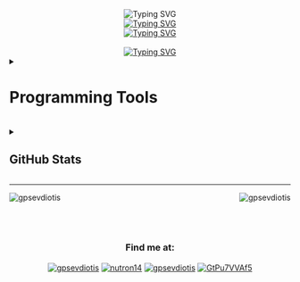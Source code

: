<div align="center"
<a href=""><img src="https://readme-typing-svg.demolab.com?font=Fira+Code&duration=1000&size=30&pause=1000&color=A1A1A1&center=true&multiline=true&repeat=false&width=435&lines=George+Psevdiotis" alt="Typing SVG" /></a>
   <br>
<a href=""><img src="https://readme-typing-svg.demolab.com?font=Fira+Code&duration=2000&pause=1000&center=true&multiline=true&repeat=false&width=435&lines=MSc+Data+Science+;and+Analytics+Student" alt="Typing SVG" /></a>
<br>
<a href=""><img src="https://readme-typing-svg.demolab.com?font=Fira+Code&duration=3000&center=true&multiline=true&repeat=false&width=435&lines=BSc+Computer+Science;with+First+Class+Honours" alt="Typing SVG" /></a>
   <br><br>
<a href=""><img src="https://readme-typing-svg.demolab.com?font=Fira+Code&duration=4000&size=25&color=D63A4A&center=true&multiline=true&repeat=false&width=435&lines=%40+Cardiff+University" alt="Typing SVG" /></a>
   <br>
</div>

<details>
  <summary><h1>Programming Tools</h1></summary>
<table align="center">
   <tr align="center">
      <th>Programming Languages:</th>
      <td>
         <img src="https://raw.githubusercontent.com/devicons/devicon/master/icons/python/python-original.svg" alt="python" width="40" height="40"/>
         <img src="https://raw.githubusercontent.com/devicons/devicon/master/icons/java/java-original.svg" alt="java" width="40" height="40"/>
      </td>
   </tr>
   <tr align="center">
      <th>Front-end Development:</th>
      <td align="center">
         <img src="https://raw.githubusercontent.com/devicons/devicon/master/icons/html5/html5-original-wordmark.svg" alt="html5" width="40" height="40"/>
         <img src="https://raw.githubusercontent.com/devicons/devicon/master/icons/css3/css3-original-wordmark.svg" alt="css3" width="40" height="40"/>
         <img src="https://raw.githubusercontent.com/devicons/devicon/master/icons/bootstrap/bootstrap-plain-wordmark.svg" alt="bootstrap" width="40" height="40"/>
      </td>
   </tr>
   <tr>
      <th>Databases:</th>
      <td align="center">
         <img src="https://raw.githubusercontent.com/devicons/devicon/master/icons/mysql/mysql-original-wordmark.svg" alt="mysql" width="40" height="40"/>
         <img src="https://www.vectorlogo.zone/logos/sqlite/sqlite-icon.svg" alt="sqlite" width="40" height="40"/>
         <img src="https://raw.githubusercontent.com/devicons/devicon/master/icons/oracle/oracle-original.svg" alt="oracle" width="40" height="40"/>
         <img src="https://raw.githubusercontent.com/devicons/devicon/master/icons/mongodb/mongodb-original-wordmark.svg" alt="mongodb" width="40" height="40"/>
         <img src="https://www.vectorlogo.zone/logos/firebase/firebase-icon.svg" alt="firebase" width="40" height="40"/>
      </td>
   </tr>
   <tr>
      <th>Web-Frameworks:</th>
      <td align="center">
         <img src="https://www.vectorlogo.zone/logos/pocoo_flask/pocoo_flask-icon.svg" alt="flask" width="40" height="40"/>
         <img src="https://cdn.worldvectorlogo.com/logos/django.svg" alt="django" width="40" height="40"/>
      </td>
   </tr>
   <tr>
      <th>AI / ML:</th>
      <td align="center">
         <img src="https://raw.githubusercontent.com/devicons/devicon/2ae2a900d2f041da66e950e4d48052658d850630/icons/pandas/pandas-original.svg" alt="pandas" width="40" height="40"/>
         <img src="https://www.vectorlogo.zone/logos/tensorflow/tensorflow-icon.svg" alt="tensorflow" width="40" height="40"/>
         <img src="https://upload.wikimedia.org/wikipedia/commons/0/05/Scikit_learn_logo_small.svg" alt="scikit_learn" width="40" height="40"/>
         <img src="https://seaborn.pydata.org/_images/logo-mark-lightbg.svg" alt="seaborn" width="40" height="40"/> 
         <img src="https://www.vectorlogo.zone/logos/opencv/opencv-icon.svg" alt="opencv" width="40" height="40"/>
      </td>
   </tr>
   <tr>
      <th>Other Software:</th>
      <td align="center">
         <img src="https://www.vectorlogo.zone/logos/figma/figma-icon.svg" alt="figma" width="40" height="40"/> 
         <img src="https://www.vectorlogo.zone/logos/getpostman/getpostman-icon.svg" alt="postman" width="40" height="40"/> 
         <img src="https://upload.wikimedia.org/wikipedia/commons/2/21/Matlab_Logo.png" alt="matlab" width="40" height="40"/> 
         <img src="https://www.vectorlogo.zone/logos/git-scm/git-scm-icon.svg" alt="git" width="40" height="40"/>
      </td>
   </tr>
   <tr>
      <th>I want to learn...</th>
      <td align="center">
         <img src="https://raw.githubusercontent.com/devicons/devicon/master/icons/android/android-original-wordmark.svg" alt="android" width="40" height="40"/>
         <img src="https://angular.io/assets/images/logos/angular/angular.svg" alt="angular" width="40" height="40"/> 
         <img src="https://www.vectorlogo.zone/logos/flutterio/flutterio-icon.svg" alt="flutter" width="40" height="40"/> 
         <img src="https://www.vectorlogo.zone/logos/kotlinlang/kotlinlang-icon.svg" alt="kotlin" width="40" height="40"/> 
         <img src="https://raw.githubusercontent.com/devicons/devicon/master/icons/nodejs/nodejs-original-wordmark.svg" alt="nodejs" width="40" height="40"/>
         <img src="https://raw.githubusercontent.com/devicons/devicon/master/icons/react/react-original-wordmark.svg" alt="react" width="40" height="40"/>
      </td>
   </tr>
</table>
   </details>


<br>

<details>
  <summary><h2>GitHub Stats</h2></summary>
<p align="center">
  <a href="https://github.com/gpsevdiotis">
    <img src="http://github-profile-summary-cards.vercel.app/api/cards/profile-details?username=gpsevdiotis&theme=transparent" />
  </a>
  <a href="https://github.com/gpsevdiotis">
    <img src="http://github-profile-summary-cards.vercel.app/api/cards/stats?username=gpsevdiotis&theme=transparent" />
  </a>
  <a href="https://github.com/gpsevdiotis">
    <img src="https://github-readme-streak-stats.herokuapp.com?user=gpsevdiotis&theme=transparent&hide_border=true&date_format=j%20M%5B%20Y%5D" /> 
  </a>
</p>
</details>
<hr>
<p><a href="https://ko-fi.com/gpsevdiotis"> <img align="left" src="https://cdn.ko-fi.com/cdn/kofi3.png?v=3" height="48" width="200" alt="gpsevdiotis" /></a></p>
<p align="right"> <img src="https://komarev.com/ghpvc/?username=gpsevdiotis&label=Profile%20views%20Counter&color=blue&style=for-the-badge" alt="gpsevdiotis" height="30" width="200"/> </p>

<br><br>
<h3 align="center">Find me at:</h3>
<p align="center">	
<a href="https://fb.com/gpsevdiotis" target="blank"><img align="center" src="https://raw.githubusercontent.com/rahuldkjain/github-profile-readme-generator/master/src/images/icons/Social/facebook.svg" alt="gpsevdiotis" height="30" width="40" /></a>
<a href="https://instagram.com/nutron14" target="blank"><img align="center" src="https://raw.githubusercontent.com/rahuldkjain/github-profile-readme-generator/master/src/images/icons/Social/instagram.svg" alt="nutron14" height="30" width="40" /></a>
<a href="https://linkedin.com/in/gpsevdiotis" target="blank"><img align="center" src="https://raw.githubusercontent.com/rahuldkjain/github-profile-readme-generator/master/src/images/icons/Social/linked-in-alt.svg" alt="gpsevdiotis" height="30" width="40" /></a>
<a href="https://discord.com/users/648603775811977216" target="blank"><img align="center" src="https://raw.githubusercontent.com/rahuldkjain/github-profile-readme-generator/master/src/images/icons/Social/discord.svg" alt="GtPu7VVAf5" height="30" width="40" /></a>
</p>


<!--
<h2>Programming Languages:</h2>
<a href="https://www.python.org" target="_blank" rel="noreferrer"> <img src="https://raw.githubusercontent.com/devicons/devicon/master/icons/python/python-original.svg" alt="python" width="40" height="40"/> </a>
<a href="https://www.java.com" target="_blank" rel="noreferrer"> <img src="https://raw.githubusercontent.com/devicons/devicon/master/icons/java/java-original.svg" alt="java" width="40" height="40"/> </a>
<br><br>
<h2>Front-end Development:</h2>
<a href="https://www.w3.org/html/" target="_blank" rel="noreferrer"> <img src="https://raw.githubusercontent.com/devicons/devicon/master/icons/html5/html5-original-wordmark.svg" alt="html5" width="40" height="40"/> </a>
<a href="https://www.w3schools.com/css/" target="_blank" rel="noreferrer"> <img src="https://raw.githubusercontent.com/devicons/devicon/master/icons/css3/css3-original-wordmark.svg" alt="css3" width="40" height="40"/> </a>
<a href="https://getbootstrap.com" target="_blank" rel="noreferrer"> <img src="https://raw.githubusercontent.com/devicons/devicon/master/icons/bootstrap/bootstrap-plain-wordmark.svg" alt="bootstrap" width="40" height="40"/> </a>
<br><br>
<h2>Databases:</h2>
<a href="https://www.mysql.com/" target="_blank" rel="noreferrer"> <img src="https://raw.githubusercontent.com/devicons/devicon/master/icons/mysql/mysql-original-wordmark.svg" alt="mysql" width="40" height="40"/> </a>
<a href="https://www.sqlite.org/" target="_blank" rel="noreferrer"> <img src="https://www.vectorlogo.zone/logos/sqlite/sqlite-icon.svg" alt="sqlite" width="40" height="40"/> </a>
<a href="https://www.oracle.com/" target="_blank" rel="noreferrer"> <img src="https://raw.githubusercontent.com/devicons/devicon/master/icons/oracle/oracle-original.svg" alt="oracle" width="40" height="40"/> </a>
<a href="https://www.mongodb.com/" target="_blank" rel="noreferrer"> <img src="https://raw.githubusercontent.com/devicons/devicon/master/icons/mongodb/mongodb-original-wordmark.svg" alt="mongodb" width="40" height="40"/> </a>
<a href="https://firebase.google.com/" target="_blank" rel="noreferrer"> <img src="https://www.vectorlogo.zone/logos/firebase/firebase-icon.svg" alt="firebase" width="40" height="40"/></a>
<br><br>
<h2>Web-Frameworks:</h2>
 <a href="https://flask.palletsprojects.com/" target="_blank" rel="noreferrer"> <img src="https://www.vectorlogo.zone/logos/pocoo_flask/pocoo_flask-icon.svg" alt="flask" width="40" height="40"/> </a>
<a href="https://www.djangoproject.com/" target="_blank" rel="noreferrer"> <img src="https://cdn.worldvectorlogo.com/logos/django.svg" alt="django" width="40" height="40"/></a>
<br><br>
<h2>AI / ML:</h2>
<a href="https://pandas.pydata.org/" target="_blank" rel="noreferrer"> <img src="https://raw.githubusercontent.com/devicons/devicon/2ae2a900d2f041da66e950e4d48052658d850630/icons/pandas/pandas-original.svg" alt="pandas" width="40" height="40"/> </a>
<a href="https://www.tensorflow.org" target="_blank" rel="noreferrer"> <img src="https://www.vectorlogo.zone/logos/tensorflow/tensorflow-icon.svg" alt="tensorflow" width="40" height="40"/> </a>
<a href="https://scikit-learn.org/" target="_blank" rel="noreferrer"> <img src="https://upload.wikimedia.org/wikipedia/commons/0/05/Scikit_learn_logo_small.svg" alt="scikit_learn" width="40" height="40"/> </a>
<a href="https://seaborn.pydata.org/" target="_blank" rel="noreferrer"> <img src="https://seaborn.pydata.org/_images/logo-mark-lightbg.svg" alt="seaborn" width="40" height="40"/> </a>
<a href="https://opencv.org/" target="_blank" rel="noreferrer"> <img src="https://www.vectorlogo.zone/logos/opencv/opencv-icon.svg" alt="opencv" width="40" height="40"/> </a>
<br><br>
<h2>Other Software:</h2>
 <a href="https://www.figma.com/" target="_blank" rel="noreferrer"> <img src="https://www.vectorlogo.zone/logos/figma/figma-icon.svg" alt="figma" width="40" height="40"/> </a>
<a href="https://postman.com" target="_blank" rel="noreferrer"> <img src="https://www.vectorlogo.zone/logos/getpostman/getpostman-icon.svg" alt="postman" width="40" height="40"/> </a>
<a href="https://www.mathworks.com/" target="_blank" rel="noreferrer"> <img src="https://upload.wikimedia.org/wikipedia/commons/2/21/Matlab_Logo.png" alt="matlab" width="40" height="40"/> </a>
<a href="https://git-scm.com/" target="_blank" rel="noreferrer"> <img src="https://www.vectorlogo.zone/logos/git-scm/git-scm-icon.svg" alt="git" width="40" height="40"/></a>
<br><br>
<h2>I want to learn...</h2>
<a href="https://developer.android.com" target="_blank" rel="noreferrer"> <img src="https://raw.githubusercontent.com/devicons/devicon/master/icons/android/android-original-wordmark.svg" alt="android" width="40" height="40"/> </a>
<a href="https://angular.io" target="_blank" rel="noreferrer"> <img src="https://angular.io/assets/images/logos/angular/angular.svg" alt="angular" width="40" height="40"/> </a>
<a href="https://flutter.dev" target="_blank" rel="noreferrer"> <img src="https://www.vectorlogo.zone/logos/flutterio/flutterio-icon.svg" alt="flutter" width="40" height="40"/> </a>
<a href="https://kotlinlang.org" target="_blank" rel="noreferrer"> <img src="https://www.vectorlogo.zone/logos/kotlinlang/kotlinlang-icon.svg" alt="kotlin" width="40" height="40"/> </a>
<a href="https://nodejs.org" target="_blank" rel="noreferrer"> <img src="https://raw.githubusercontent.com/devicons/devicon/master/icons/nodejs/nodejs-original-wordmark.svg" alt="nodejs" width="40" height="40"/> </a>
<a href="https://reactjs.org/" target="_blank" rel="noreferrer"> <img src="https://raw.githubusercontent.com/devicons/devicon/master/icons/react/react-original-wordmark.svg" alt="react" width="40" height="40"/> </a>
<br><br>
<h2 align="left">Support:</h2>
<p><a href="https://ko-fi.com/gpsevdiotis"> <img align="left" src="https://cdn.ko-fi.com/cdn/kofi3.png?v=3" height="50" width="210" alt="gpsevdiotis" /></a></p>
<p align="right"> <img src="https://komarev.com/ghpvc/?username=gpsevdiotis&label=Profile%20views%20Counter&color=blue&style=for-the-badge" alt="gpsevdiotis" /> </p>
<br><br>
-->
